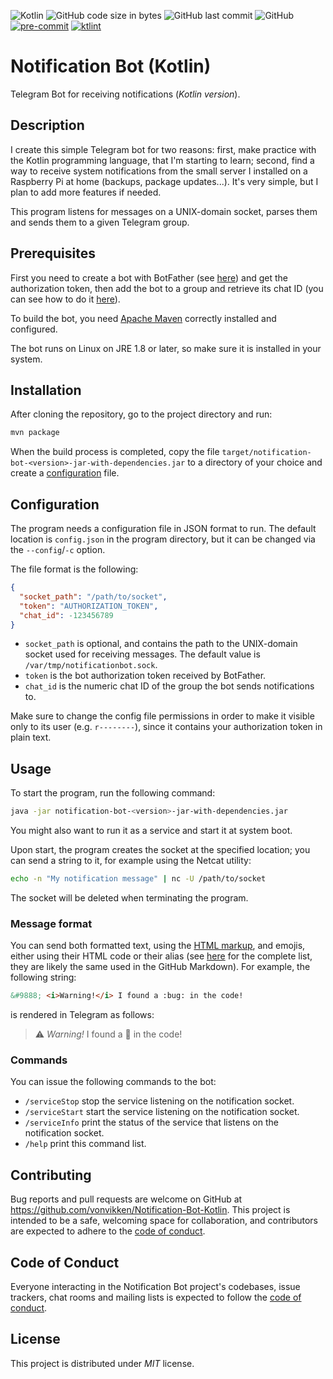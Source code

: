 ![Kotlin](https://img.shields.io/badge/Kotlin-1.4-blue?style=plastic&logo=kotlin)
![GitHub code size in bytes](https://img.shields.io/github/languages/code-size/Vonvikken/Notification-Bot-Kotlin?style=plastic)
![GitHub last commit](https://img.shields.io/github/last-commit/Vonvikken/Notification-Bot-Kotlin?style=plastic)
![GitHub](https://img.shields.io/github/license/Vonvikken/Notification-Bot-Kotlin?style=plastic)
[![pre-commit](https://img.shields.io/badge/pre--commit-enabled-brightgreen?logo=pre-commit&logoColor=white&style=plastic)](https://github.com/pre-commit/pre-commit)
[![ktlint](https://img.shields.io/badge/code%20style-%E2%9D%A4-FF4081.svg?style=plastic)](https://ktlint.github.io/)

# Notification Bot (Kotlin)

Telegram Bot for receiving notifications (_Kotlin version_).

## Description

I create this simple Telegram bot for two reasons: first, make practice with the Kotlin programming language, that I'm
starting to learn; second, find a way to receive system notifications from the small server I installed on a Raspberry
Pi at home (backups, package updates...). It's very simple, but I plan to add more features if needed.

This program listens for messages on a UNIX-domain socket, parses them and sends them to a given Telegram group.

## Prerequisites

First you need to create a bot with BotFather
(see [here](https://core.telegram.org/bots#3-how-do-i-create-a-bot)) and get the authorization token, then add the bot
to a group and retrieve its chat ID (you can see how to do
it [here](https://stackoverflow.com/questions/32423837/telegram-bot-how-to-get-a-group-chat-id)).

To build the bot, you need [Apache Maven](https://maven.apache.org/) correctly installed and configured.

The bot runs on Linux on JRE 1.8 or later, so make sure it is installed in your system.

## Installation

After cloning the repository, go to the project directory and run:

```bash
mvn package
```

When the build process is completed, copy the file `target/notification-bot-<version>-jar-with-dependencies.jar` to a
directory of your choice and create a [configuration](#configuration) file.

## Configuration

The program needs a configuration file in JSON format to run. The default location is `config.json` in the program
directory, but it can be changed via the `--config`/`-c` option.

The file format is the following:

```json
{
  "socket_path": "/path/to/socket",
  "token": "AUTHORIZATION_TOKEN",
  "chat_id": -123456789
}
```

* `socket_path` is optional, and contains the path to the UNIX-domain socket used for receiving messages. The default
  value is `/var/tmp/notificationbot.sock`.
* `token` is the bot authorization token received by BotFather.
* `chat_id` is the numeric chat ID of the group the bot sends notifications to.

Make sure to change the config file permissions in order to make it visible only to its user (e.g. `r--------`), since
it contains your authorization token in plain text.

## Usage

To start the program, run the following command:

```bash
java -jar notification-bot-<version>-jar-with-dependencies.jar
```

You might also want to run it as a service and start it at system boot.

Upon start, the program creates the socket at the specified location; you can send a string to it, for example using the
Netcat utility:

```bash
echo -n "My notification message" | nc -U /path/to/socket
```

The socket will be deleted when terminating the program.

### Message format

You can send both formatted text, using the [HTML markup](https://core.telegram.org/bots/api#html-style), and emojis,
either using their HTML code or their alias (see [here](https://github.com/vdurmont/emoji-java/blob/master/EMOJIS.md)
for the complete list, they are likely the same used in the GitHub Markdown). For example, the following string:

```html
&#9888; <i>Warning!</i> I found a :bug: in the code!
```

is rendered in Telegram as follows:

> &#9888; _Warning!_ I found a :bug: in the code!

### Commands
You can issue the following commands to the bot:
* `/serviceStop` stop the service listening on the notification socket.
* `/serviceStart` start the service listening on the notification socket.
* `/serviceInfo` print the status of the service that listens on the notification socket.
* `/help` print this command list.

## Contributing

Bug reports and pull requests are welcome on GitHub at https://github.com/vonvikken/Notification-Bot-Kotlin.
This project is intended to be a safe, welcoming space for collaboration, and contributors are expected to adhere to the
[code of conduct](https://github.com/vonvikken/Notification-Bot-Kotlin/blob/master/CODE_OF_CONDUCT.md).

## Code of Conduct

Everyone interacting in the Notification Bot project's codebases, issue trackers, chat rooms and mailing lists is
expected to follow
the [code of conduct](https://github.com/vonvikken/Notification-Bot-Kotlin/blob/master/CODE_OF_CONDUCT.md).

## License

This project is distributed under _MIT_ license.
